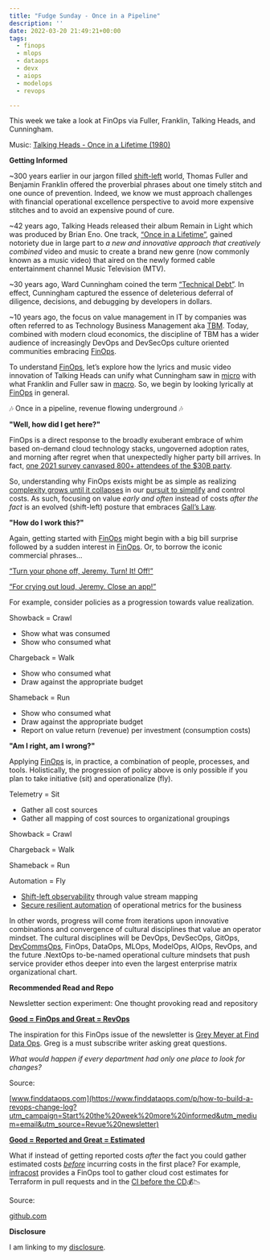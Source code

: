 ```yaml
---
title: "Fudge Sunday - Once in a Pipeline"
description: ''
date: 2022-03-20 21:49:21+00:00
tags:
  - finops
  - mlops
  - dataops
  - devx
  - aiops
  - modelops
  - revops

---
```


This week we take a look at FinOps via Fuller, Franklin, Talking Heads, and Cunningham.


Music: [Talking Heads - Once in a Lifetime (1980)](https://www.youtube.com/watch?v=5IsSpAOD6K8)

 **Getting Informed**

~300 years earlier in our jargon filled [shift-left](https://en.wikipedia.org/wiki/Shift-left_testing?utm_campaign=Start%20the%20week%20more%20informed&utm_medium=email&utm_source=Revue%20newsletter) world, Thomas Fuller and Benjamin Franklin offered the proverbial phrases about one timely stitch and one ounce of prevention. Indeed, we know we must approach challenges with financial operational excellence perspective to avoid more expensive stitches and to avoid an expensive pound of cure.

~42 years ago, Talking Heads released their album Remain in Light which was produced by Brian Eno. One track, [“Once in a Lifetime”](https://www.youtube.com/watch?utm_campaign=Start%20the%20week%20more%20informed&utm_medium=email&utm_source=Revue%20newsletter&v=5IsSpAOD6K8), gained notoriety due in large part to *a new and innovative approach that creatively combined* video and music to create a brand new genre (now commonly known as a music video) that aired on the newly formed cable entertainment channel Music Television (MTV).

~30 years ago, Ward Cunningham coined the term [“Technical Debt”](https://wiki.c2.com/?TechnicalDebt&utm_campaign=Start%20the%20week%20more%20informed&utm_medium=email&utm_source=Revue%20newsletter). In effect, Cunningham captured the essence of deleterious deferral of diligence, decisions, and debugging by developers in dollars.

~10 years ago, the focus on value management in IT by companies was often referred to as Technology Business Management aka [TBM](https://www.tbmcouncil.org/learn-tbm/what-is-tbm/?utm_campaign=Start%20the%20week%20more%20informed&utm_medium=email&utm_source=Revue%20newsletter). Today, combined with modern cloud economics, the discipline of TBM has a wider audience of increasingly DevOps and DevSecOps culture oriented communities embracing [FinOps](https://www.finops.org?utm_campaign=Start%20the%20week%20more%20informed&utm_medium=email&utm_source=Revue%20newsletter).

To understand [FinOps](https://www.finops.org?utm_campaign=Start%20the%20week%20more%20informed&utm_medium=email&utm_source=Revue%20newsletter), let’s explore how the lyrics and music video innovation of Talking Heads can unify what Cunningham saw in [micro](https://devopedia.org/shift-left?utm_campaign=Start%20the%20week%20more%20informed&utm_medium=email&utm_source=Revue%20newsletter) with what Franklin and Fuller saw in [macro](https://www.finops.org/introduction/what-is-finops/?utm_campaign=Start%20the%20week%20more%20informed&utm_medium=email&utm_source=Revue%20newsletter). So, we begin by looking lyrically at [FinOps](https://www.finops.org?utm_campaign=Start%20the%20week%20more%20informed&utm_medium=email&utm_source=Revue%20newsletter) in general.

🎶 Once in a pipeline, revenue flowing underground 🎶

 **"Well, how did I get here?"**

FinOps is a direct response to the broadly exuberant embrace of whim based on-demand cloud technology stacks, ungoverned adoption rates, and morning after regret when that unexpectedly higher party bill arrives. In fact, [one 2021 survey canvased 800+ attendees of the $30B party](https://data.finops.org?utm_campaign=Start%20the%20week%20more%20informed&utm_medium=email&utm_source=Revue%20newsletter).

So, understanding why FinOps exists might be as simple as realizing [complexity grows until it collapses](https://www.michaelnygard.com/blog/2020/09/complexity-collapse/?utm_campaign=Start%20the%20week%20more%20informed&utm_medium=email&utm_source=Revue%20newsletter) in our [pursuit to simplify](https://www.ufried.com/blog/simplify_intro/?utm_campaign=Start%20the%20week%20more%20informed&utm_medium=email&utm_source=Revue%20newsletter) and control costs. As such, focusing on value *early and often* instead of costs *after the fact* is an evolved (shift-left) posture that embraces [Gall’s Law](https://matt-rickard.com/galls-law/?utm_campaign=Start%20the%20week%20more%20informed&utm_medium=email&utm_source=Revue%20newsletter).

 **"How do I work this?"**

Again, getting started with [FinOps](https://www.finops.org?utm_campaign=Start%20the%20week%20more%20informed&utm_medium=email&utm_source=Revue%20newsletter) might begin with a big bill surprise followed by a sudden interest in [FinOps](https://www.finops.org?utm_campaign=Start%20the%20week%20more%20informed&utm_medium=email&utm_source=Revue%20newsletter). Or, to borrow the iconic commercial phrases…

[“Turn your phone off, Jeremy. Turn! It! Off!”](https://www.youtube.com/watch?utm_campaign=Start%20the%20week%20more%20informed&utm_medium=email&utm_source=Revue%20newsletter&v=5CPKlidk9uQ)

[“For crying out loud, Jeremy. Close an app!”](https://www.youtube.com/watch?utm_campaign=Start%20the%20week%20more%20informed&utm_medium=email&utm_source=Revue%20newsletter&v=5CPKlidk9uQ)

For example, consider policies as a progression towards value realization.

Showback = Crawl

* Show what was consumed
* Show who consumed what

Chargeback = Walk

* Show who consumed what
* Draw against the appropriate budget

Shameback = Run

* Show who consumed what
* Draw against the appropriate budget
* Report on value return (revenue) per investment (consumption costs)

 **"Am I right, am I wrong?"**

Applying [FinOps](https://www.finops.org?utm_campaign=Start%20the%20week%20more%20informed&utm_medium=email&utm_source=Revue%20newsletter) is, in practice, a combination of people, processes, and tools. Holistically, the progression of policy above is only possible if you plan to take initiative (sit) and operationalize (fly).

Telemetry = Sit

* Gather all cost sources
* Gather all mapping of cost sources to organizational groupings

Showback = Crawl

Chargeback = Walk

Shameback = Run

Automation = Fly

* [Shift-left observability](https://devopedia.org/shift-left?utm_campaign=Start%20the%20week%20more%20informed&utm_medium=email&utm_source=Revue%20newsletter) through value stream mapping
* [Secure resilient automation](https://www.redhat.com/en/topics/devops/what-is-devsecops?utm_campaign=Start%20the%20week%20more%20informed&utm_medium=email&utm_source=Revue%20newsletter) of operational metrics for the business

In other words, progress will come from iterations upon innovative combinations and convergence of cultural disciplines that value an operator mindset. The cultural disciplines will be DevOps, DevSecOps, GitOps, [DevCommsOps](https://sunday.fudge.org/issues/fudge-sunday-cloud-in-public-devcommsops-805563?utm_campaign=Start%20the%20week%20more%20informed&utm_medium=email&utm_source=Revue%20newsletter), FinOps, DataOps, MLOps, ModelOps, AIOps, RevOps, and the future .NextOps to-be-named operational culture mindsets that push service provider ethos deeper into even the largest enterprise matrix organizational chart.

 **Recommended Read and Repo**

Newsletter section experiment: One thought provoking read and repository

**[Good = FinOps and Great = RevOps](https://www.finddataops.com/p/how-to-build-a-revops-change-log?utm_campaign=Start%20the%20week%20more%20informed&utm_medium=email&utm_source=Revue%20newsletter)**

The inspiration for this FinOps issue of the newsletter is [Grey Meyer at Find Data Ops](https://www.finddataops.com/p/how-to-build-a-revops-change-log?utm_campaign=Start%20the%20week%20more%20informed&utm_medium=email&utm_source=Revue%20newsletter). Greg is a must subscribe writer asking great questions.

*What would happen if every department had only one place to look for changes?*

Source:

[www.finddataops.com](https://www.finddataops.com/p/how-to-build-a-revops-change-log?utm_campaign=Start%20the%20week%20more%20informed&utm_medium=email&utm_source=Revue%20newsletter)

**[Good = Reported and Great = Estimated](https://github.com/infracost/infracost?utm_campaign=Start%20the%20week%20more%20informed&utm_medium=email&utm_source=Revue%20newsletter)**

What if instead of getting reported costs *after* the fact you could gather estimated costs *[before](https://twitter.com/search?f=live&q=%22https%3A%2F%2Fgithub.com%2Finfracost%2Finfracost%22%20min_faves%3A10&src=typed_query&utm_campaign=Start%20the%20week%20more%20informed&utm_medium=email&utm_source=Revue%20newsletter)* incurring costs in the first place? For example, [infracost](https://github.com/infracost/infracost?utm_campaign=Start%20the%20week%20more%20informed&utm_medium=email&utm_source=Revue%20newsletter) provides a FinOps tool to gather cloud cost estimates for Terraform in pull requests and in the [CI before the CD](https://www.infracost.io/blog/native-cost-policies/?utm_campaign=Start%20the%20week%20more%20informed&utm_medium=email&utm_source=Revue%20newsletter)💰📉

Source:

[github.com](https://github.com/infracost/infracost?utm_campaign=Start%20the%20week%20more%20informed&utm_medium=email&utm_source=Revue%20newsletter)

 **Disclosure**

I am linking to my [disclosure](https://jaycuthrell.com/disclosure/?utm_campaign=sunday.fudge.org&utm_medium=email&utm_source=Revue%20newsletter).

